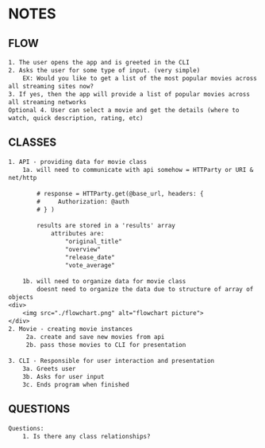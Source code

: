 # NOTES

## FLOW
    1. The user opens the app and is greeted in the CLI
    2. Asks the user for some type of input. (very simple)
        EX: Would you like to get a list of the most popular movies across all streaming sites now?
    3. If yes, then the app will provide a list of popular movies across all streaming networks
    Optional 4. User can select a movie and get the details (where to watch, quick description, rating, etc)

## CLASSES
    1. API - providing data for movie class
        1a. will need to communicate with api somehow = HTTParty or URI & net/http

            # response = HTTParty.get(@base_url, headers: {
            #     Authorization: @auth
            # } )

            results are stored in a 'results' array 
                attributes are: 
                    "original_title"
                    "overview"
                    "release_date"
                    "vote_average"

        1b. will need to organize data for movie class
            doesnt need to organize the data due to structure of array of objects
    <div>
        <img src="./flowchart.png" alt="flowchart picture">
    </div>
    2. Movie - creating movie instances
         2a. create and save new movies from api
         2b. pass those movies to CLI for presentation

    3. CLI - Responsible for user interaction and presentation
        3a. Greets user
        3b. Asks for user input
        3c. Ends program when finished
    
## QUESTIONS
    Questions:
        1. Is there any class relationships?

